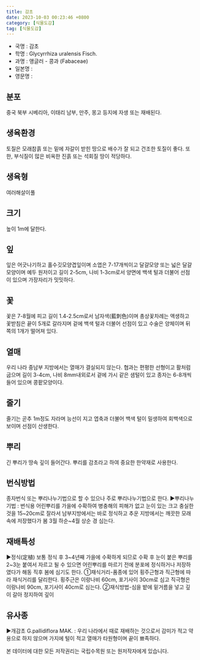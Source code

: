 ```yaml
---
title: 감초
date: 2023-10-03 00:23:46 +0800
category: [식물도감]
tag: [식물도감]
---
```




- 국명 : 감초
- 학명 : Glycyrrhiza uralensis Fisch.
- 과명 : 앵글러 - 콩과 (Fabaceae)
- 일본명 : 
- 영문명 : 


## 분포
중국 북부 시베리아, 이태리 남부, 만주, 몽고 등지에 자생 또는 재배된다.
## 생육환경
토질은 모래참흙 또는 밑에 자갈이 받힌 땅으로 배수가 잘 되고 건조한 토질이 좋다. 또한, 부식질이 많은 비옥한 진흙 또는 석회질 땅이 적당하다.
## 생육형
여러해살이풀
## 크기
높이 1m에 달한다.
## 잎
잎은 어긋나기하고 홀수깃모양겹잎이며 소엽은 7-17개씩이고 달걀모양 또는 넓은 달걀모양이며 예두 원저이고 길이 2-5cm, 나비 1-3cm로서 양면에 백색 털과 더불어 선점이 있으며 가장자리가 밋밋하다.
## 꽃
꽃은 7-8월에 피고 길이 1.4-2.5cm로서 남자색(藍刺色)이며 총상꽃차례는 액생하고 꽃받침은 끝이 5개로 갈라지며 겉에 백색 털과 더불어 선점이 있고 수술은 양체이며 뒤쪽의 1개가 떨어져 있다.
## 열매
우리 나라 중남부 지방에서는 열매가 결실되지 않는다. 협과는 편평한 선형이고 활처럼 굽으며 길이 3-4cm, 나비 8mm내외로서 겉에 가시 같은 샘털이 있고 종자는 6-8개씩 들어 있으며 콩팥모양이다.
## 줄기
줄기는 곧추 1m정도 자라며 능선이 지고 엽축과 더불어 백색 털이 밀생하여 회백색으로 보이며 선점이 산생한다.
## 뿌리
긴 뿌리가 땅속 깊이 들어간다. 뿌리를 감초라고 하여 중요한 한약재로 사용한다.
## 번식방법
종자번식 또는 뿌리나누기법으로 할 수 있으나 주로 뿌리나누기법으로 한다.▶뿌리나누기법 : 번식용 어린뿌리를 가을에 수확하여 병충해의 피해가 없고 눈이 있는 크고 충실한 것을 15~20cm로 잘라서 남부지방에서는 바로 정식하고 추운 지방에서는 깨끗한 모래 속에 저장했다가 봄 3월 하순~4월 상순 경 심는다.
## 재배특성
▶정식(定植)보통 정식 후 3~4년째 가을에 수확하게 되므로 수확 후 눈이 붙은 뿌리를 2~3눈 붙여서 자르고 될 수 있으면 어린뿌리를 마르기 전에 분포에 정식하거나 저장하였다가 해동 직후 봄에 심기도 한다.①재식거리-품종에 있어 횡주근형과 직근형에 따라 재식거리를 달리한다. 횡주근은 이랑나비 60cm, 포기사이 30cm로 심고 직극형은 이랑나비 90cm, 포기사이 40cm로 심는다. ②재식방법-심을 밭에 밑거름을 넣고 깊이 갈아 정지하여 깊이 
## 유사종
▶개감초 G.pallidiflora MAK. : 우리 나라에서 때로 재배하는 것으로서 감미가 적고 약용으로 하지 않으며 가지에 털이 적고 열매가 타원형이며 끝이 뾰족하다.






본 데이터에 대한 모든 저작권리는 국립수목원 또는 원저작자에게 있습니다.
